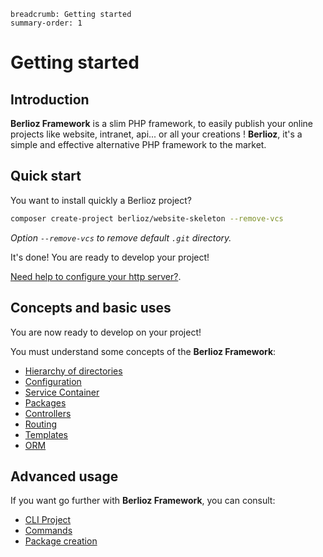 ```index
breadcrumb: Getting started
summary-order: 1
```

# Getting started

## Introduction

**Berlioz Framework** is a slim PHP framework, to easily publish your online projects like website, intranet, api... or all your creations !
**Berlioz**, it's a simple and effective alternative PHP framework to the market.

## Quick start

You want to install quickly a Berlioz project?

```bash
composer create-project berlioz/website-skeleton --remove-vcs
```

*Option `--remove-vcs` to remove default `.git` directory.*

It's done! You are ready to develop your project!

[Need help to configure your http server?](getting-started/installation.md).

## Concepts and basic uses

You are now ready to develop on your project!

You must understand some concepts of the **Berlioz Framework**:

- [Hierarchy of directories](./getting-started/directories.md)
- [Configuration](./getting-started/config.md)
- [Service Container](./getting-started/service-container.md)
- [Packages](packages.md)
- [Controllers](./http/controllers.md)
- [Routing](./http/routing.md)
- [Templates](templating.md)
- [ORM](./guides/orm.md)

## Advanced usage

If you want go further with **Berlioz Framework**, you can consult:

- [CLI Project](cli.md)
- [Commands](./cli/commands.md)
- [Package creation](./packages/creation.md)